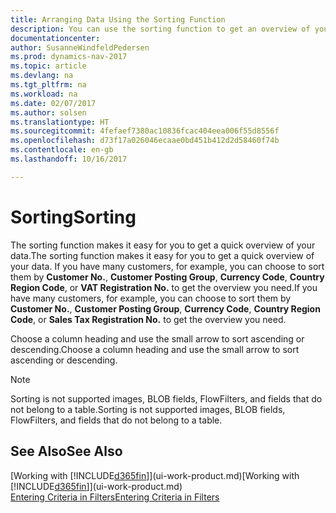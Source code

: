 ```yaml
---
title: Arranging Data Using the Sorting Function
description: You can use the sorting function to get an overview of your data. For example, you can sort customers by Currency Code to get a select sample of customers.
documentationcenter: 
author: SusanneWindfeldPedersen
ms.prod: dynamics-nav-2017
ms.topic: article
ms.devlang: na
ms.tgt_pltfrm: na
ms.workload: na
ms.date: 02/07/2017
ms.author: solsen
ms.translationtype: HT
ms.sourcegitcommit: 4fefaef7380ac10836fcac404eea006f55d8556f
ms.openlocfilehash: d73f17a026046ecaae0bd451b412d2d58460f74b
ms.contentlocale: en-gb
ms.lasthandoff: 10/16/2017

---
```

# <a name="sorting"></a><span data-ttu-id="de9d3-104">Sorting</span><span class="sxs-lookup"><span data-stu-id="de9d3-104">Sorting</span></span>
<span data-ttu-id="de9d3-105">The sorting function makes it easy for you to get a quick overview of your data.</span><span class="sxs-lookup"><span data-stu-id="de9d3-105">The sorting function makes it easy for you to get a quick overview of your data.</span></span> <span data-ttu-id="de9d3-106">If you have many customers, for example, you can choose to sort them by **Customer No.**, **Customer Posting Group**, **Currency Code**, **Country Region Code**, or **VAT Registration No.** to get the overview you need.</span><span class="sxs-lookup"><span data-stu-id="de9d3-106">If you have many customers, for example, you can choose to sort them by **Customer No.**, **Customer Posting Group**, **Currency Code**, **Country Region Code**, or **Sales Tax Registration No.** to get the overview you need.</span></span>

<span data-ttu-id="de9d3-107">Choose a column heading and use the small arrow to sort ascending or descending.</span><span class="sxs-lookup"><span data-stu-id="de9d3-107">Choose a column heading and use the small arrow to sort ascending or descending.</span></span>  

> [!NOTE]  
>   <span data-ttu-id="de9d3-108">Sorting is not supported images, BLOB fields, FlowFilters, and fields that do not belong to a table.</span><span class="sxs-lookup"><span data-stu-id="de9d3-108">Sorting is not supported images, BLOB fields, FlowFilters, and fields that do not belong to a table.</span></span>

## <a name="see-also"></a><span data-ttu-id="de9d3-109">See Also</span><span class="sxs-lookup"><span data-stu-id="de9d3-109">See Also</span></span>
<span data-ttu-id="de9d3-110">[Working with [!INCLUDE[d365fin](includes/d365fin_md.md)]](ui-work-product.md)</span><span class="sxs-lookup"><span data-stu-id="de9d3-110">[Working with [!INCLUDE[d365fin](includes/d365fin_md.md)]](ui-work-product.md)</span></span>  
[<span data-ttu-id="de9d3-111">Entering Criteria in Filters</span><span class="sxs-lookup"><span data-stu-id="de9d3-111">Entering Criteria in Filters</span></span>](ui-enter-criteria-filters.md)

